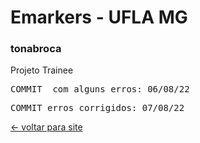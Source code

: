 # Emarkers - UFLA MG

### tonabroca
 Projeto Trainee
<pre>COMMIT  com alguns erros: 06/08/22</pre>
<pre>COMMIT erros corrigidos: 07/08/22</pre>
<a href="https://sousa-diin.github.io/tonabroca_trainee/"> <- voltar para site </a>
